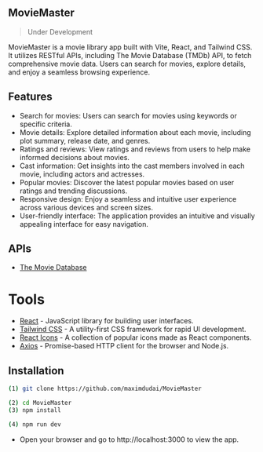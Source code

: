 
## MovieMaster
> Under Development

MovieMaster is a movie library app built with Vite, React, and Tailwind CSS. It utilizes RESTful APIs, including The Movie Database (TMDb) API, to fetch comprehensive movie data. Users can search for movies, explore details, and enjoy a seamless browsing experience.

## Features
* Search for movies: Users can search for movies using keywords or specific criteria.
* Movie details: Explore detailed information about each movie, including plot summary, release date, and genres.
* Ratings and reviews: View ratings and reviews from users to help make informed decisions about movies.
* Cast information: Get insights into the cast members involved in each movie, including actors and actresses.
* Popular movies: Discover the latest popular movies based on user ratings and trending discussions.
* Responsive design: Enjoy a seamless and intuitive user experience across various devices and screen sizes.
* User-friendly interface: The application provides an intuitive and visually appealing interface for easy navigation.

## APIs
* [The Movie Database](https://developer.themoviedb.org/docs)


# Tools
- [React](https://reactjs.org/) - JavaScript library for building user interfaces.
- [Tailwind CSS](https://tailwindcss.com/) - A utility-first CSS framework for rapid UI development.
- [React Icons](https://react-icons.github.io/react-icons/) - A collection of popular icons made as React components.
- [Axios](https://axios-http.com/) - Promise-based HTTP client for the browser and Node.js.
## Installation

```bash
(1) git clone https://github.com/maximdudai/MovieMaster
```
```bash
(2) cd MovieMaster
(3) npm install
```
```bash
(4) npm run dev
```

- Open your browser and go to http://localhost:3000 to view the app.

